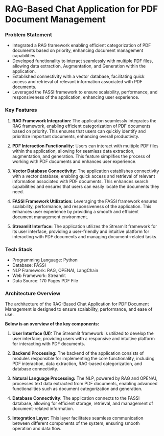 # RAG-Based Chat Application for PDF Document Management

### Problem Statement
- Integrated a RAG framework enabling efficient categorization of PDF documents based on priority, enhancing document management capabilities.
- Developed functionality to interact seamlessly with multiple PDF files, allowing data extraction, Augmentation, and Generation within the application.
- Established connectivity with a vector database, facilitating quick access and retrieval of relevant information associated with PDF documents.
- Leveraged the FASSI framework to ensure scalability, performance, and responsiveness of the application, enhancing user experience.

### Key Features

1. **RAG Framework Integration:** The application seamlessly integrates the RAG framework, enabling efficient categorization of PDF documents based on priority. This ensures that users can quickly identify and prioritize important documents, enhancing overall productivity.

2. **PDF Interaction Functionality:** Users can interact with multiple PDF files within the application, allowing for seamless data extraction, augmentation, and generation. This feature simplifies the process of working with PDF documents and enhances user experience.

3. **Vector Database Connectivity:** The application establishes connectivity with a vector database, enabling quick access and retrieval of relevant information associated with PDF documents. This enhances search capabilities and ensures that users can easily locate the documents they need.

4. **FASSI Framework Utilization:** Leveraging the FASSI framework ensures scalability, performance, and responsiveness of the application. This enhances user experience by providing a smooth and efficient document management environment.

5. **Streamlit Interface:** The application utilizes the Streamlit framework for its user interface, providing a user-friendly and intuitive platform for interacting with PDF documents and managing document-related tasks.

### Tech Stack

- Programming Language: Python
- Database: FASSI
- NLP Framework: RAG, OPENAI, LangChain
- Web Framework: Streamlit
- Data Source: 170 Pages PDF File

### Architecture Overview
The architecture of the RAG-Based Chat Application for PDF Document Management is designed to ensure scalability, performance, and ease of use. 

**Below is an overview of the key components:**

1. **User Interface (UI):** The Streamlit framework is utilized to develop the user interface, providing users with a responsive and intuitive platform for interacting with PDF documents.

2. **Backend Processing:** The backend of the application consists of modules responsible for implementing the core functionality, including PDF interaction, data extraction, RAG-based categorization, and database connectivity.

3. **Natural Language Processing:** The NLP, powered by RAG and OPENAI, processes text data extracted from PDF documents, enabling advanced functionalities such as document categorization and generation.

4. **Database Connectivity:** The application connects to the FASSI database, allowing for efficient storage, retrieval, and management of document-related information.

5. **Integration Layer:** This layer facilitates seamless communication between different components of the system, ensuring smooth operation and data flow.
